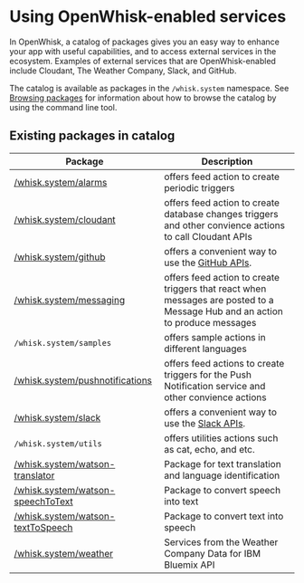
# Using OpenWhisk-enabled services

In OpenWhisk, a catalog of packages gives you an easy way to enhance your app with useful capabilities, and to access external services in the ecosystem. Examples of external services that are OpenWhisk-enabled include Cloudant, The Weather Company, Slack, and GitHub.

The catalog is available as packages in the `/whisk.system` namespace. See [Browsing packages](./packages.md#browsing-packages) for information about how to browse the catalog by using the command line tool.

## Existing packages in catalog

| Package | Description |
| --- | --- |
| [/whisk.system/alarms](https://github.com/openwhisk/openwhisk-package-alarms/blob/master/README.md) | offers feed action to create periodic triggers |
| [/whisk.system/cloudant](https://github.com/openwhisk/openwhisk-package-cloudant/blob/master/README.md) | offers feed action to create database changes triggers and other convience actions to call Cloudant APIs |
| [/whisk.system/github](https://github.com/openwhisk/openwhisk-package-catalog/blob/master/packages/github/README.md) | offers a convenient way to use the [GitHub APIs](https://developer.github.com/). |
| [/whisk.system/messaging](https://github.com/openwhisk/openwhisk-package-kafka/blob/master/README.md) | offers feed action to create triggers that react when messages are posted to a Message Hub and an action to produce messages  |
| `/whisk.system/samples` | offers sample actions in different languages |
| [/whisk.system/pushnotifications](https://github.com/openwhisk/openwhisk-package-pushnotifications/blob/master/README.md) | offers feed actions to create triggers for the Push Notification service and other convience actions  |
| [/whisk.system/slack](https://github.com/openwhisk/openwhisk-catalog/blob/master/packages/slack/README.md) | offers a convenient way to use the [Slack APIs](https://api.slack.com/). |
| `/whisk.system/utils` | offers utilities actions such as cat, echo, and etc. |
| [/whisk.system/watson-translator](https://github.com/openwhisk/openwhisk-catalog/blob/master/packages/watson-translator/README.md) | Package for text translation and language identification |
| [/whisk.system/watson-speechToText](https://github.com/openwhisk/openwhisk-catalog/blob/master/packages/watson-speechToText/README.md) | Package to convert speech into text |
| [/whisk.system/watson-textToSpeech](https://github.com/openwhisk/openwhisk-catalog/blob/master/packages/watson-textToSpeech/README.md) | Package to convert text into speech |
| [/whisk.system/weather](https://github.com/openwhisk/openwhisk-catalog/blob/master/packages/weather/README.md) | Services from the Weather Company Data for IBM Bluemix API|
